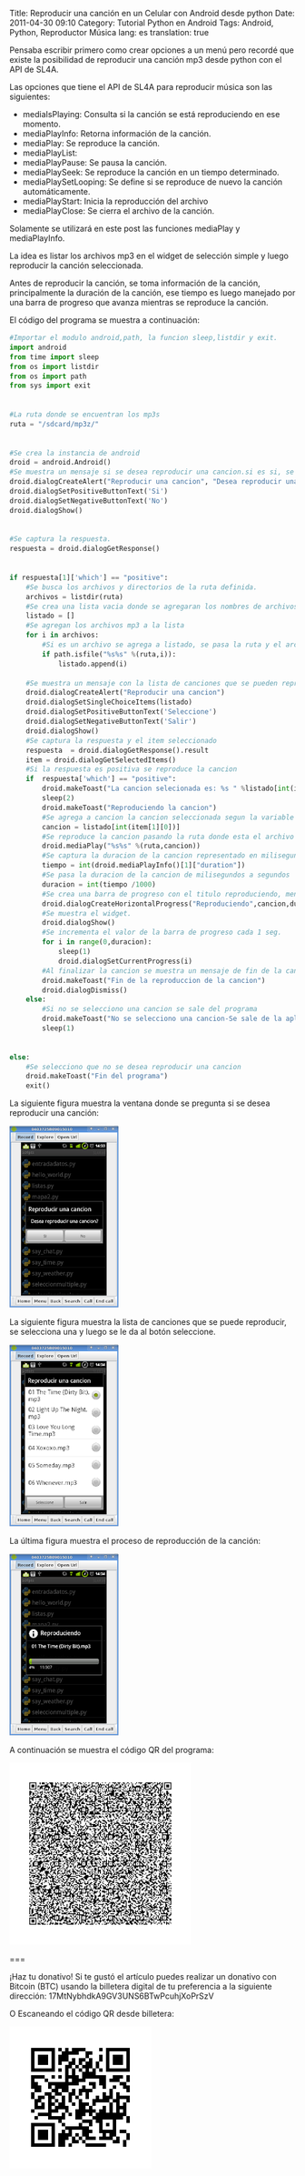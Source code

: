 Title: Reproducir una canción en un Celular con Android desde python
Date: 2011-04-30 09:10
Category: Tutorial Python en Android
Tags: Android, Python, Reproductor Música
lang: es
translation: true


Pensaba escribir primero como crear opciones a un  menú pero recordé que existe la posibilidad de reproducir una canción mp3 desde python con el API de SL4A.

Las opciones que tiene el API de SL4A para reproducir música son las siguientes:

* mediaIsPlaying: Consulta si la canción se está reproduciendo en ese momento.
* mediaPlayInfo: Retorna información de la canción.
* mediaPlay: Se reproduce la canción.
* mediaPlayList:
* mediaPlayPause: Se pausa la canción.
* mediaPlaySeek: Se reproduce la canción en un tiempo determinado.
* mediaPlaySetLooping: Se define si se reproduce de nuevo la canción automáticamente.
* mediaPlayStart: Inicia la reproducción del archivo
* mediaPlayClose: Se cierra el archivo de la canción.

Solamente se utilizará en este post las funciones mediaPlay y mediaPlayInfo.


La idea es listar los archivos mp3 en el widget de selección simple y luego reproducir la canción seleccionada.

Antes de reproducir la canción, se toma información de la canción, principalmente la duración de la canción, ese tiempo es luego manejado por una barra de progreso que avanza  mientras se reproduce la canción.

El código del programa se muestra a continuación:

```python
#Importar el modulo android,path, la funcion sleep,listdir y exit.
import android
from time import sleep
from os import listdir
from os import path
from sys import exit


#La ruta donde se encuentran los mp3s
ruta = "/sdcard/mp3z/"


#Se crea la instancia de android
droid = android.Android()
#Se muestra un mensaje si se desea reproducir una cancion.si es si, se reproduce si no se sale del programa.
droid.dialogCreateAlert("Reproducir una cancion", "Desea reproducir una cancion?")
droid.dialogSetPositiveButtonText('Si')
droid.dialogSetNegativeButtonText('No')
droid.dialogShow()


#Se captura la respuesta.
respuesta = droid.dialogGetResponse()


if respuesta[1]['which'] == "positive":
    #Se busca los archivos y directorios de la ruta definida.
    archivos = listdir(ruta)
    #Se crea una lista vacia donde se agregaran los nombres de archivos mp3s
    listado = []
    #Se agregan los archivos mp3 a la lista
    for i in archivos:
        #Si es un archivo se agrega a listado, se pasa la ruta y el archivo.
        if path.isfile("%s%s" %(ruta,i)):
            listado.append(i)

    #Se muestra un mensaje con la lista de canciones que se pueden reproducir.
    droid.dialogCreateAlert("Reproducir una cancion")
    droid.dialogSetSingleChoiceItems(listado)
    droid.dialogSetPositiveButtonText('Seleccione')
    droid.dialogSetNegativeButtonText('Salir')
    droid.dialogShow()
    #Se captura la respuesta y el item seleccionado
    respuesta  = droid.dialogGetResponse().result
    item = droid.dialogGetSelectedItems()
    #Si la respuesta es positiva se reproduce la cancion
    if  respuesta['which'] == "positive":
        droid.makeToast("La cancion selecionada es: %s " %listado[int(item[1][0])])
        sleep(2)
        droid.makeToast("Reproduciendo la cancion")
        #Se agrega a cancion la cancion seleccionada segun la variable item.
        cancion = listado[int(item[1][0])]
        #Se reproduce la cancion pasando la ruta donde esta el archivo y el archivo.
        droid.mediaPlay("%s%s" %(ruta,cancion))
        #Se captura la duracion de la cancion representado en milisegundos
        tiempo = int(droid.mediaPlayInfo()[1]["duration"])
        #Se pasa la duracion de la cancion de milisegundos a segundos
        duracion = int(tiempo /1000)
        #Se crea una barra de progreso con el titulo reproduciendo, mensaje el nombre de la cancion y la duracion.
        droid.dialogCreateHorizontalProgress("Reproduciendo",cancion,duracion)
        #Se muestra el widget.
        droid.dialogShow()
        #Se incrementa el valor de la barra de progreso cada 1 seg.
        for i in range(0,duracion):
            sleep(1)
            droid.dialogSetCurrentProgress(i)
        #Al finalizar la cancion se muestra un mensaje de fin de la cancion y se sale de la aplicacion.
        droid.makeToast("Fin de la reproduccion de la cancion")
        droid.dialogDismiss()
    else:
        #Si no se selecciono una cancion se sale del programa
        droid.makeToast("No se selecciono una cancion-Se sale de la aplicacion")
        sleep(1)


else:
    #Se selecciono que no se desea reproducir una cancion
    droid.makeToast("Fin del programa")
    exit()
```

La siguiente figura muestra la ventana donde se pregunta si se desea reproducir una canción:

![Ejecutar script ](./images/reproductorandroid1.png)

La siguiente figura muestra la lista de canciones que se puede reproducir, se selecciona una y luego se le da al botón seleccione.

![Seleccionar mp3](./images/reproductorandroid2.png)

La última figura muestra el proceso de reproducción de la canción:

![Reproduciendo el mp3](./images/reproductorandroid3.png)

A continuación se muestra el código QR del programa:

![Código QR del programa](./images/reproducir.png)




===

¡Haz tu donativo!
Si te gustó el artículo puedes realizar un donativo con Bitcoin (BTC)
usando la billetera digital de tu preferencia a la siguiente
dirección: 17MtNybhdkA9GV3UNS6BTwPcuhjXoPrSzV

O Escaneando el código QR desde billetera:

![17MtNybhdkA9GV3UNS6BTwPcuhjXoPrSzV](./images/17MtNybhdkA9GV3UNS6BTwPcuhjXoPrSzV.png)
